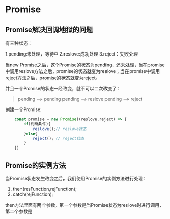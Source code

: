 # Promise

## Promise解决回调地狱的问题

有三种状态：

1.pending:未处理，等待中
2.reslove:成功处理
3.reject：失败处理

当new Promise之后，这个Promise的状态为pending，还未处理，当在promise中调用reslove方法之后，promise的状态就变为reslove；当在promise中调用reject方法之后，promise的状态就变为reject。

并且一个Promise的状态一经改变，就不可以二次改变了：

>pending --> pending
> pending --> reslove
> pending --> reject

创建一个Promise:

```javascript
	const promise = new Promise((reslove,reject) => {
		if(判断条件){
			reslove();// reslove状态
		}else{
			reject(); // reject状态
		}
	})
```

## Promise的实例方法

当Promise状态发生改变之后，我们使用Promise的实例方法进行处理：

1. then(resFunction,rejFunction);
2. catch(rejFunction);

then方法里面有两个参数，第一个参数是当Promise状态为reslove时进行调用，第二个参数是

